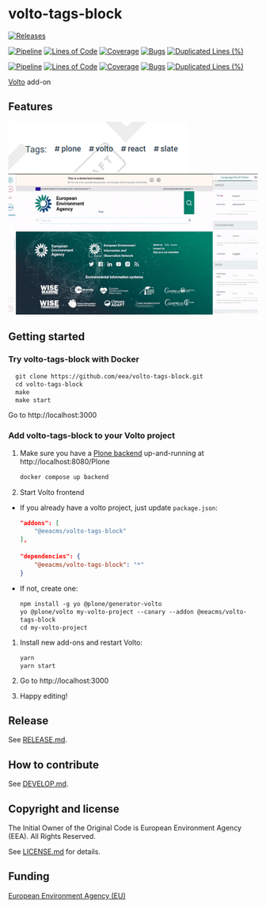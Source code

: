 # volto-tags-block

[![Releases](https://img.shields.io/github/v/release/eea/volto-tags-block)](https://github.com/eea/volto-tags-block/releases)

[![Pipeline](https://ci.eionet.europa.eu/buildStatus/icon?job=volto-addons%2Fvolto-tags-block%2Fmaster&subject=master)](https://ci.eionet.europa.eu/view/Github/job/volto-addons/job/volto-tags-block/job/master/display/redirect)
[![Lines of Code](https://sonarqube.eea.europa.eu/api/project_badges/measure?project=volto-tags-block-master&metric=ncloc)](https://sonarqube.eea.europa.eu/dashboard?id=volto-tags-block-master)
[![Coverage](https://sonarqube.eea.europa.eu/api/project_badges/measure?project=volto-tags-block-master&metric=coverage)](https://sonarqube.eea.europa.eu/dashboard?id=volto-tags-block-master)
[![Bugs](https://sonarqube.eea.europa.eu/api/project_badges/measure?project=volto-tags-block-master&metric=bugs)](https://sonarqube.eea.europa.eu/dashboard?id=volto-tags-block-master)
[![Duplicated Lines (%)](https://sonarqube.eea.europa.eu/api/project_badges/measure?project=volto-tags-block-master&metric=duplicated_lines_density)](https://sonarqube.eea.europa.eu/dashboard?id=volto-tags-block-master)

[![Pipeline](https://ci.eionet.europa.eu/buildStatus/icon?job=volto-addons%2Fvolto-tags-block%2Fdevelop&subject=develop)](https://ci.eionet.europa.eu/view/Github/job/volto-addons/job/volto-tags-block/job/develop/display/redirect)
[![Lines of Code](https://sonarqube.eea.europa.eu/api/project_badges/measure?project=volto-tags-block-develop&metric=ncloc)](https://sonarqube.eea.europa.eu/dashboard?id=volto-tags-block-develop)
[![Coverage](https://sonarqube.eea.europa.eu/api/project_badges/measure?project=volto-tags-block-develop&metric=coverage)](https://sonarqube.eea.europa.eu/dashboard?id=volto-tags-block-develop)
[![Bugs](https://sonarqube.eea.europa.eu/api/project_badges/measure?project=volto-tags-block-develop&metric=bugs)](https://sonarqube.eea.europa.eu/dashboard?id=volto-tags-block-develop)
[![Duplicated Lines (%)](https://sonarqube.eea.europa.eu/api/project_badges/measure?project=volto-tags-block-develop&metric=duplicated_lines_density)](https://sonarqube.eea.europa.eu/dashboard?id=volto-tags-block-develop)


[Volto](https://github.com/plone/volto) add-on

## Features

![Tags Block](https://github.com/eea/volto-tags-block/raw/master/docs/tags-block.png)
![Tags Block Demo](https://github.com/eea/volto-tags-block/raw/master/docs/volto-tags.gif)

## Getting started

### Try volto-tags-block with Docker

      git clone https://github.com/eea/volto-tags-block.git
      cd volto-tags-block
      make
      make start

Go to http://localhost:3000

### Add volto-tags-block to your Volto project

1. Make sure you have a [Plone backend](https://plone.org/download) up-and-running at http://localhost:8080/Plone

   ```Bash
   docker compose up backend
   ```

1. Start Volto frontend

* If you already have a volto project, just update `package.json`:

   ```JSON
   "addons": [
       "@eeacms/volto-tags-block"
   ],

   "dependencies": {
       "@eeacms/volto-tags-block": "*"
   }
   ```

* If not, create one:

   ```
   npm install -g yo @plone/generator-volto
   yo @plone/volto my-volto-project --canary --addon @eeacms/volto-tags-block
   cd my-volto-project
   ```

1. Install new add-ons and restart Volto:

   ```
   yarn
   yarn start
   ```

1. Go to http://localhost:3000

1. Happy editing!

## Release

See [RELEASE.md](https://github.com/eea/volto-tags-block/blob/master/RELEASE.md).

## How to contribute

See [DEVELOP.md](https://github.com/eea/volto-tags-block/blob/master/DEVELOP.md).

## Copyright and license

The Initial Owner of the Original Code is European Environment Agency (EEA).
All Rights Reserved.

See [LICENSE.md](https://github.com/eea/volto-tags-block/blob/master/LICENSE.md) for details.

## Funding

[European Environment Agency (EU)](http://eea.europa.eu)
